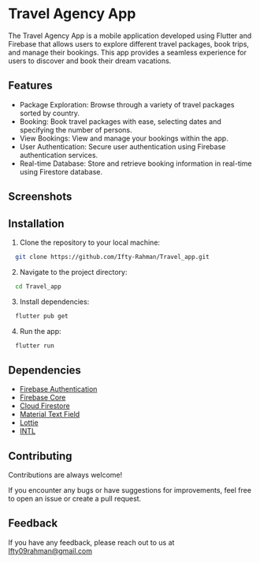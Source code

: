 
# Travel Agency App

The Travel Agency App is a mobile application developed using Flutter and Firebase that allows users to explore different travel packages, book trips, and manage their bookings. This app provides a seamless experience for users to discover and book their dream vacations.




## Features

- Package Exploration: Browse through a variety of travel packages sorted by country.
- Booking: Book travel packages with ease, selecting dates and specifying the number of persons.
- View Bookings: View and manage your bookings within the app.
- User Authentication: Secure user authentication using Firebase authentication services.
- Real-time Database: Store and retrieve booking information in real-time using Firestore database.
## Screenshots




## Installation

1. Clone the repository to your local machine:

```bash
  git clone https://github.com/Ifty-Rahman/Travel_app.git
```
2. Navigate to the project directory:


```bash
  cd Travel_app
```
3. Install dependencies:


```bash
  flutter pub get
```

4. Run the app:

```bash
  flutter run
```
## Dependencies

- [Firebase Authentication](https://pub.dev/packages/firebase_auth)
- [Firebase Core](https://pub.dev/packages/firebase_core)
- [Cloud Firestore](https://pub.dev/packages/cloud_firestore)
- [Material Text Field](https://pub.dev/packages/material_text_fields)
- [Lottie](https://pub.dev/packages/lottie)
- [INTL](https://pub.dev/packages/intl)


## Contributing

Contributions are always welcome!

If you encounter any bugs or have suggestions for improvements, feel free to open an issue or create a pull request.


## Feedback

If you have any feedback, please reach out to us at Ifty09rahman@gmail.com


